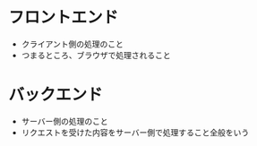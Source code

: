 # フロントエンド
- クライアント側の処理のこと
- つまるところ、ブラウザで処理されること


# バックエンド
- サーバー側の処理のこと
- リクエストを受けた内容をサーバー側で処理すること全般をいう